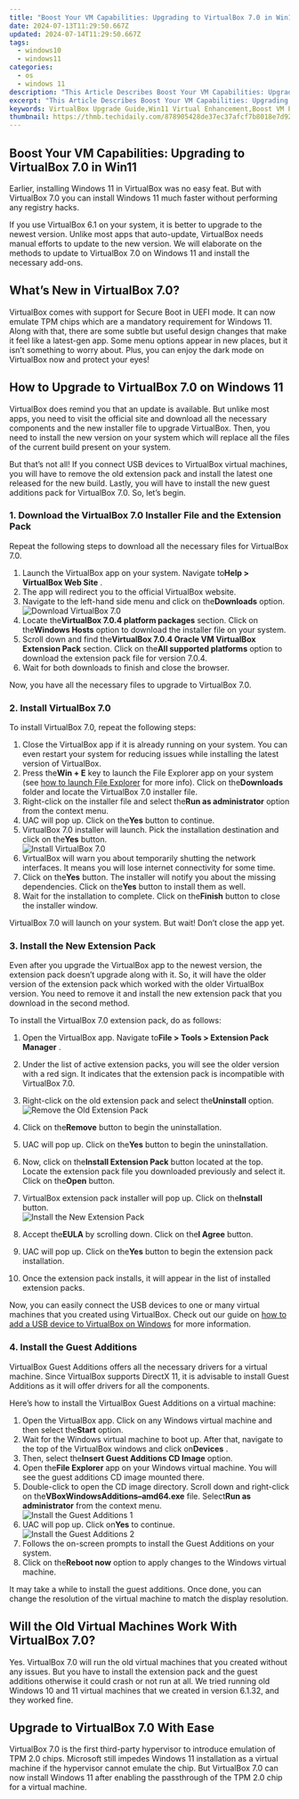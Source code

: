 ```yaml
---
title: "Boost Your VM Capabilities: Upgrading to VirtualBox 7.0 in Win11"
date: 2024-07-13T11:29:50.667Z
updated: 2024-07-14T11:29:50.667Z
tags:
  - windows10
  - windows11
categories:
  - os
  - windows 11
description: "This Article Describes Boost Your VM Capabilities: Upgrading to VirtualBox 7.0 in Win11"
excerpt: "This Article Describes Boost Your VM Capabilities: Upgrading to VirtualBox 7.0 in Win11"
keywords: VirtualBox Upgrade Guide,Win11 Virtual Enhancement,Boost VM Performance,Optimize Windows VMs,VirtualBox 7 Features,Win11 VM Capabilities,VirtualBox 7 Compatibility
thumbnail: https://thmb.techidaily.com/878905428de37ec37afcf7b8018e7d924bf2c1ca322a8100dfaafbd0ac4bcb97.jpg
---
```


## Boost Your VM Capabilities: Upgrading to VirtualBox 7.0 in Win11

 Earlier, installing Windows 11 in VirtualBox was no easy feat. But with VirtualBox 7.0 you can install Windows 11 much faster without performing any registry hacks.

 If you use VirtualBox 6.1 on your system, it is better to upgrade to the newest version. Unlike most apps that auto-update, VirtualBox needs manual efforts to update to the new version. We will elaborate on the methods to update to VirtualBox 7.0 on Windows 11 and install the necessary add-ons.

## What’s New in VirtualBox 7.0?

 VirtualBox comes with support for Secure Boot in UEFI mode. It can now emulate TPM chips which are a mandatory requirement for Windows 11\. Along with that, there are some subtle but useful design changes that make it feel like a latest-gen app. Some menu options appear in new places, but it isn’t something to worry about. Plus, you can enjoy the dark mode on VirtualBox now and protect your eyes!

## How to Upgrade to VirtualBox 7.0 on Windows 11

 VirtualBox does remind you that an update is available. But unlike most apps, you need to visit the official site and download all the necessary components and the new installer file to upgrade VirtualBox. Then, you need to install the new version on your system which will replace all the files of the current build present on your system.

 But that’s not all! If you connect USB devices to VirtualBox virtual machines, you will have to remove the old extension pack and install the latest one released for the new build. Lastly, you will have to install the new guest additions pack for VirtualBox 7.0\. So, let’s begin.

### 1\. Download the VirtualBox 7.0 Installer File and the Extension Pack

 Repeat the following steps to download all the necessary files for VirtualBox 7.0.

1. Launch the VirtualBox app on your system. Navigate to**Help > VirtualBox Web Site** .
2. The app will redirect you to the official VirtualBox website.
3. Navigate to the left-hand side menu and click on the**Downloads** option.  
![Download VirtualBox 7.0](https://static1.makeuseofimages.com/wordpress/wp-content/uploads/2022/11/download-virtualbox-7-0.jpg)
4. Locate the**VirtualBox 7.0.4 platform packages** section. Click on the**Windows Hosts** option to download the installer file on your system.
5. Scroll down and find the**VirtualBox 7.0.4 Oracle VM VirtualBox Extension Pack** section. Click on the**All supported platforms** option to download the extension pack file for version 7.0.4.
6. Wait for both downloads to finish and close the browser.

Now, you have all the necessary files to upgrade to VirtualBox 7.0.

### 2\. Install VirtualBox 7.0

To install VirtualBox 7.0, repeat the following steps:

1. Close the VirtualBox app if it is already running on your system. You can even restart your system for reducing issues while installing the latest version of VirtualBox.
2. Press the**Win + E** key to launch the File Explorer app on your system (see [how to launch File Explorer](https://www.makeuseof.com/windows-open-file-explorer/) for more info). Click on the**Downloads** folder and locate the VirtualBox 7.0 installer file.
3. Right-click on the installer file and select the**Run as administrator** option from the context menu.
4. UAC will pop up. Click on the**Yes** button to continue.
5. VirtualBox 7.0 installer will launch. Pick the installation destination and click on the**Yes** button.  
![Install VirtualBox 7.0](https://static1.makeuseofimages.com/wordpress/wp-content/uploads/2022/11/install-virtualbox-7-0.jpg)
6. VirtualBox will warn you about temporarily shutting the network interfaces. It means you will lose internet connectivity for some time.
7. Click on the**Yes** button. The installer will notify you about the missing dependencies. Click on the**Yes** button to install them as well.
8. Wait for the installation to complete. Click on the**Finish** button to close the installer window.

 VirtualBox 7.0 will launch on your system. But wait! Don’t close the app yet.

### 3\. Install the New Extension Pack

 Even after you upgrade the VirtualBox app to the newest version, the extension pack doesn’t upgrade along with it. So, it will have the older version of the extension pack which worked with the older VirtualBox version. You need to remove it and install the new extension pack that you download in the second method.

To install the VirtualBox 7.0 extension pack, do as follows:

1. Open the VirtualBox app. Navigate to**File > Tools > Extension Pack Manager** .
2. Under the list of active extension packs, you will see the older version with a red sign. It indicates that the extension pack is incompatible with VirtualBox 7.0.
3. Right-click on the old extension pack and select the**Uninstall** option.  
![Remove the Old Extension Pack](https://static1.makeuseofimages.com/wordpress/wp-content/uploads/2022/11/remove-the-old-extension-pack.jpg)
4. Click on the**Remove** button to begin the uninstallation.
5. UAC will pop up. Click on the**Yes** button to begin the uninstallation.

1. Now, click on the**Install Extension Pack** button located at the top. Locate the extension pack file you downloaded previously and select it. Click on the**Open** button.
2. VirtualBox extension pack installer will pop up. Click on the**Install** button.  
![Install the New Extension Pack](https://static1.makeuseofimages.com/wordpress/wp-content/uploads/2022/11/install-the-new-extension-pack.jpg)
3. Accept the**EULA** by scrolling down. Click on the**I Agree** button.
4. UAC will pop up. Click on the**Yes** button to begin the extension pack installation.
5. Once the extension pack installs, it will appear in the list of installed extension packs.

 Now, you can easily connect the USB devices to one or many virtual machines that you created using VirtualBox. Check out our guide on [how to add a USB device to VirtualBox on Windows](https://www.makeuseof.com/windows-virtualbox-add-usb/) for more information.

### 4\. Install the Guest Additions

 VirtualBox Guest Additions offers all the necessary drivers for a virtual machine. Since VirtualBox supports DirectX 11, it is advisable to install Guest Additions as it will offer drivers for all the components.

 Here’s how to install the VirtualBox Guest Additions on a virtual machine:

1. Open the VirtualBox app. Click on any Windows virtual machine and then select the**Start** option.
2. Wait for the Windows virtual machine to boot up. After that, navigate to the top of the VirtualBox windows and click on**Devices** .
3. Then, select the**Insert Guest Additions CD Image** option.
4. Open the**File Explorer** app on your Windows virtual machine. You will see the guest additions CD image mounted there.
5. Double-click to open the CD image directory. Scroll down and right-click on the**VBoxWindowsAdditions–amd64.exe** file. Select**Run as administrator** from the context menu.  
![Install the Guest Additions 1](https://static1.makeuseofimages.com/wordpress/wp-content/uploads/2022/11/install-the-guest-additions-1.jpg)
6. UAC will pop up. Click on**Yes** to continue.  
![Install the Guest Additions 2](https://static1.makeuseofimages.com/wordpress/wp-content/uploads/2022/11/install-the-guest-additions-2.jpg)
7. Follows the on-screen prompts to install the Guest Additions on your system.
8. Click on the**Reboot now** option to apply changes to the Windows virtual machine.

 It may take a while to install the guest additions. Once done, you can change the resolution of the virtual machine to match the display resolution.

## Will the Old Virtual Machines Work With VirtualBox 7.0?

 Yes. VirtualBox 7.0 will run the old virtual machines that you created without any issues. But you have to install the extension pack and the guest additions otherwise it could crash or not run at all. We tried running old Windows 10 and 11 virtual machines that we created in version 6.1.32, and they worked fine.

## Upgrade to VirtualBox 7.0 With Ease

 VirtualBox 7.0 is the first third-party hypervisor to introduce emulation of TPM 2.0 chips. Microsoft still impedes Windows 11 installation as a virtual machine if the hypervisor cannot emulate the chip. But VirtualBox 7.0 can now install Windows 11 after enabling the passthrough of the TPM 2.0 chip for a virtual machine.


<ins class="adsbygoogle"
     style="display:block"
     data-ad-format="autorelaxed"
     data-ad-client="ca-pub-7571918770474297"
     data-ad-slot="1223367746"></ins>



<ins class="adsbygoogle"
     style="display:block"
     data-ad-client="ca-pub-7571918770474297"
     data-ad-slot="8358498916"
     data-ad-format="auto"
     data-full-width-responsive="true"></ins>


